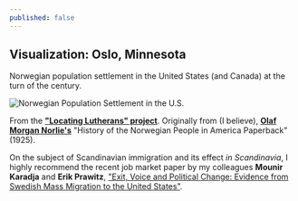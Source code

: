 ```yaml
---
published: false
---
```


## Visualization: Oslo, Minnesota

Norwegian population settlement in the United States (and Canada) at the turn of the century. 

![Norwegian Population Settlement in the U.S.](http://pages.stolaf.edu/locluth/files/2014/07/Norlie-settlement-map-e1406570641845.png)

From the **["Locating Lutherans" project](http://pages.stolaf.edu/locluth/project/usa-scale/)**. Originally from (I believe), **[Olaf Morgan Norlie's](https://en.wikipedia.org/wiki/Olaf_M._Norlie)** "History of the Norwegian People in America Paperback" (1925). 

On the subject of Scandinavian immigration and its effect _in Scandinavia_, I highly recommend the recent job market paper by my colleagues **Mounir Karadja** and **Erik Prawitz**, ["Exit, Voice and Political Change: Evidence from Swedish Mass Migration to the United States"](https://www.dropbox.com/s/qmxomggukmflct6/KaradjaPrawitz2015-ExitVoicePoliticalChange.pdf?dl=0?raw=1 "Exit, Voice and Political Change: Evidence from Swedish Mass Migration to the United States").